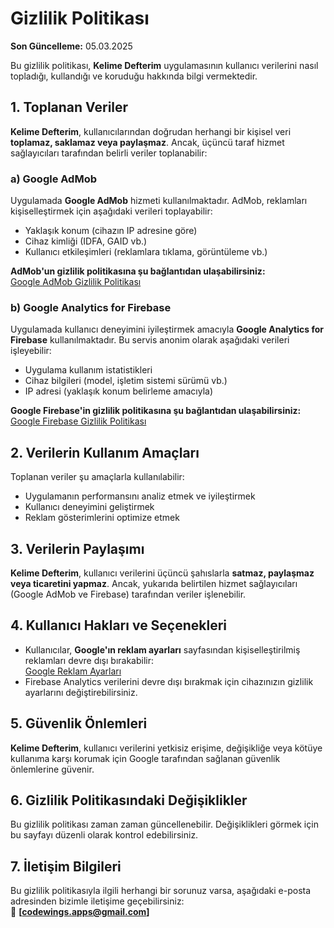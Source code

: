 # Gizlilik Politikası  
**Son Güncelleme:** 05.03.2025

Bu gizlilik politikası, **Kelime Defterim** uygulamasının kullanıcı verilerini nasıl topladığı, kullandığı ve koruduğu hakkında bilgi vermektedir.  

## 1. Toplanan Veriler  
**Kelime Defterim**, kullanıcılarından doğrudan herhangi bir kişisel veri **toplamaz, saklamaz veya paylaşmaz**. Ancak, üçüncü taraf hizmet sağlayıcıları tarafından belirli veriler toplanabilir:  

### a) Google AdMob  
Uygulamada **Google AdMob** hizmeti kullanılmaktadır. AdMob, reklamları kişiselleştirmek için aşağıdaki verileri toplayabilir:  
- Yaklaşık konum (cihazın IP adresine göre)  
- Cihaz kimliği (IDFA, GAID vb.)  
- Kullanıcı etkileşimleri (reklamlara tıklama, görüntüleme vb.)  

**AdMob'un gizlilik politikasına şu bağlantıdan ulaşabilirsiniz:**  
[Google AdMob Gizlilik Politikası](https://policies.google.com/privacy)  

### b) Google Analytics for Firebase  
Uygulamada kullanıcı deneyimini iyileştirmek amacıyla **Google Analytics for Firebase** kullanılmaktadır. Bu servis anonim olarak aşağıdaki verileri işleyebilir:  
- Uygulama kullanım istatistikleri  
- Cihaz bilgileri (model, işletim sistemi sürümü vb.)  
- IP adresi (yaklaşık konum belirleme amacıyla)  

**Google Firebase'in gizlilik politikasına şu bağlantıdan ulaşabilirsiniz:**  
[Google Firebase Gizlilik Politikası](https://firebase.google.com/support/privacy)  

## 2. Verilerin Kullanım Amaçları  
Toplanan veriler şu amaçlarla kullanılabilir:  
- Uygulamanın performansını analiz etmek ve iyileştirmek  
- Kullanıcı deneyimini geliştirmek  
- Reklam gösterimlerini optimize etmek  

## 3. Verilerin Paylaşımı  
**Kelime Defterim**, kullanıcı verilerini üçüncü şahıslarla **satmaz, paylaşmaz veya ticaretini yapmaz**. Ancak, yukarıda belirtilen hizmet sağlayıcıları (Google AdMob ve Firebase) tarafından veriler işlenebilir.  

## 4. Kullanıcı Hakları ve Seçenekleri  
- Kullanıcılar, **Google'ın reklam ayarları** sayfasından kişiselleştirilmiş reklamları devre dışı bırakabilir:  
  [Google Reklam Ayarları](https://adssettings.google.com)  
- Firebase Analytics verilerini devre dışı bırakmak için cihazınızın gizlilik ayarlarını değiştirebilirsiniz.  

## 5. Güvenlik Önlemleri  
**Kelime Defterim**, kullanıcı verilerini yetkisiz erişime, değişikliğe veya kötüye kullanıma karşı korumak için Google tarafından sağlanan güvenlik önlemlerine güvenir.  

## 6. Gizlilik Politikasındaki Değişiklikler  
Bu gizlilik politikası zaman zaman güncellenebilir. Değişiklikleri görmek için bu sayfayı düzenli olarak kontrol edebilirsiniz.  

## 7. İletişim Bilgileri  
Bu gizlilik politikasıyla ilgili herhangi bir sorunuz varsa, aşağıdaki e-posta adresinden bizimle iletişime geçebilirsiniz:  
📧 **[codewings.apps@gmail.com]**  
